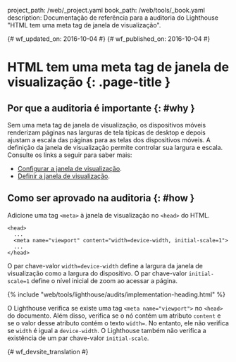 project_path: /web/_project.yaml
book_path: /web/tools/_book.yaml
description: Documentação de referência para a auditoria do Lighthouse "HTML tem uma meta tag de janela de visualização".

{# wf_updated_on: 2016-10-04 #}
{# wf_published_on: 2016-10-04 #}

# HTML tem uma meta tag de janela de visualização {: .page-title }

## Por que a auditoria é importante {: #why }

Sem uma meta tag de janela de visualização, os dispositivos móveis renderizam páginas nas larguras de tela
típicas de desktop e depois ajustam a escala das páginas para as telas dos dispositivos móveis. A definição da
janela de visualização permite controlar sua largura e escala.
Consulte os links a seguir para saber mais:

* [Configurar a janela de visualização](/speed/docs/insights/ConfigureViewport).
* [Definir a janela de visualização](/web/fundamentals/design-and-ui/responsive/#set-the-viewport).

## Como ser aprovado na auditoria {: #how }

Adicione uma tag `<meta>` à janela de visualização no `<head>` do HTML.

    <head>
      ...
      <meta name="viewport" content="width=device-width, initial-scale=1">
      ...
    </head>

O par chave-valor `width=device-width` define a largura da janela de visualização como
a largura do dispositivo. O par chave-valor `initial-scale=1` define o nível inicial de
zoom ao acessar a página.

{% include "web/tools/lighthouse/audits/implementation-heading.html" %}

O Lighthouse verifica se existe uma tag `<meta name="viewport">` no `<head>`
do documento. Além disso, verifica se o nó contém um atributo `content`
e se o valor desse atributo contém o texto `width=`. No entanto,
ele não verifica se `width` é igual a `device-width`. O Lighthouse também não
verifica a existência de um par chave-valor `initial-scale`.


{# wf_devsite_translation #}
